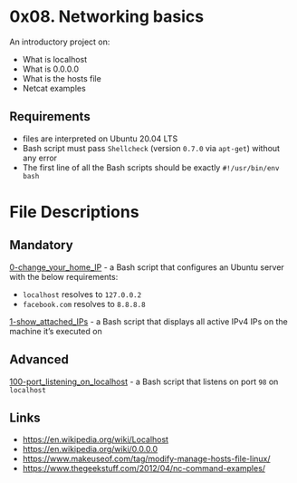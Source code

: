 # 0x08. Networking basics 

An introductory project on:
- What is localhost
- What is 0.0.0.0
- What is the hosts file
- Netcat examples

## Requirements
- files are interpreted on Ubuntu 20.04 LTS
- Bash script must pass `Shellcheck` (version `0.7.0` via `apt-get`) without any error
- The first line of all the Bash scripts should be exactly `#!/usr/bin/env bash`

# File Descriptions
## Mandatory
[0-change_your_home_IP](https://github.com/Gbeminiyi-S/alx-system_engineering-devops/blob/master/0x08-networking_basics_2/0-change_your_home_IP) - a Bash script that configures an Ubuntu server with the below requirements:
- `localhost` resolves to `127.0.0.2`
- `facebook.com` resolves to `8.8.8.8`

[1-show_attached_IPs](https://github.com/Gbeminiyi-S/alx-system_engineering-devops/blob/master/0x08-networking_basics_2/1-show_attached_IPs) - a Bash script that displays all active IPv4 IPs on the machine it’s executed on

## Advanced
[100-port_listening_on_localhost](https://github.com/Gbeminiyi-S/alx-system_engineering-devops/blob/master/0x08-networking_basics_2/100-port_listening_on_localhost) - a Bash script that listens on port `98` on `localhost`


## Links
-  https://en.wikipedia.org/wiki/Localhost
- https://en.wikipedia.org/wiki/0.0.0.0
- https://www.makeuseof.com/tag/modify-manage-hosts-file-linux/
- https://www.thegeekstuff.com/2012/04/nc-command-examples/

